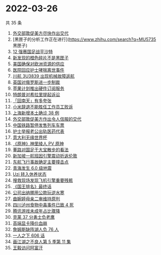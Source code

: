 # 2022-03-26

共 35 条

<!-- BEGIN -->
<!-- 最后更新时间 Sat Mar 26 2022 21:14:50 GMT+0800 (China Standard Time) -->

1. [外交部敦促美方尽快作出交代](https://www.zhihu.com/search?q=美方涉乌生物实验室)
1. [黑匣子的分析工作正在进行](https://www.zhihu.com/search?q=MU5735 黑匣子)
1. [12 强赛国足战平沙特](https://www.zhihu.com/search?q=国足)
1. [新发现的橙色碎片不是黑匣子](https://www.zhihu.com/search?q=黑匣子)
1. [美国确保对欧洲资源的供应](https://www.zhihu.com/search?q=美国供应)
1. [医院回应护士哮喘离世事件](https://www.zhihu.com/search?q=医院回应)
1. [川航 3U3839 出现机械故障返航](https://www.zhihu.com/search?q=四川航空)
1. [英国对俄罗斯进一步制裁](https://www.zhihu.com/search?q=英国对俄罗斯进一步制裁)
1. [苹果计划推出硬件订阅服务](https://www.zhihu.com/search?q=苹果硬件订阅)
1. [特朗普对希拉里提起诉讼](https://www.zhihu.com/search?q=特朗普对希拉里提起诉讼)
1. [「回南天」有多夸张](https://www.zhihu.com/search?q=回南天)
1. [小米辞退不能胜任工作员工败诉](https://www.zhihu.com/search?q=小米辞退员工)
1. [上海新增本土确诊 38 例](https://www.zhihu.com/search?q=上海新增)
1. [外交部敦促美方作出令人信服的交代](https://www.zhihu.com/search?q=外交部敦促美方)
1. [中国铁路暂停发售列车车票](https://www.zhihu.com/search?q=暂停发售车票)
1. [护士举报老公出轨医药代表](https://www.zhihu.com/search?q=护士举报老公出轨)
1. [意大利无缘世界杯](https://www.zhihu.com/search?q=意大利无缘世界杯)
1. [《原神》神里绫人 PV 原神](https://www.zhihu.com/search?q=原神)
1. [董路对国足于大宝散步的看法](https://www.zhihu.com/search?q=董路)
1. [新加坡一航班因引擎震动折返伦敦](https://www.zhihu.com/search?q=新加坡航班)
1. [东航飞行事故确定主要撞击点](https://www.zhihu.com/search?q=确定坠机事故主要撞击点)
1. [青海发生 6.0 级地震](https://www.zhihu.com/search?q=青海地震)
1. [Uzi 转入休养状态](https://www.zhihu.com/search?q=uzi)
1. [搜救现场发现飞机引擎重要残骸](https://www.zhihu.com/search?q=发现飞机残骸)
1. [《国王排名》最终话](https://www.zhihu.com/search?q=国王排名)
1. [公司出纳挪用公款玩逆水寒](https://www.zhihu.com/search?q=逆水寒)
1. [曲婉婷母亲二审维持原判](https://www.zhihu.com/search?q=曲婉婷)
1. [四川泸州食物中毒事件已致 4 死](https://www.zhihu.com/search?q=泸州食物中毒事件)
1. [腾讯游戏未成年占比骤降](https://www.zhihu.com/search?q=腾讯游戏)
1. [克莱 37 分勇士负老鹰](https://www.zhihu.com/search?q=勇士)
1. [高端显卡降价血崩](https://www.zhihu.com/search?q=显卡降价)
1. [詹姆斯缺阵湖人负 76 人](https://www.zhihu.com/search?q=湖人)
1. [一人之下 606 话](https://www.zhihu.com/search?q=一人之下)
1. [画江湖之不良人第 5 季第 11 集](https://www.zhihu.com/search?q=画江湖之不良人)
1. [王毅访问阿富汗](https://www.zhihu.com/search?q=王毅访问阿富汗)

<!-- END -->
